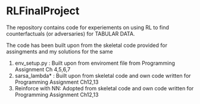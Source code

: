 # RLFinalProject

The repository contains code for experiements on using RL to find counterfactuals (or adversaries) for TABULAR DATA.

The code has been built upon from the skeletal code provided for assingments and my solutions for the same
1. env_setup.py : Built upon from enviroment file from Programming Assignment Ch 4,5,6,7
2. sarsa_lambda* : Built upon from skeletal code and own code written for Programming Assignment Ch12,13
3. Reinforce with NN: Adopted from skeletal code and own code written for Programming Assignment Ch12,13
